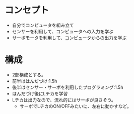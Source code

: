 # コンセプト
- 自分でコンピュータを組み立て
- センサーを利用して、コンピュータへの入力を学ぶ
- サーボモータを利用して、コンピュータからの出力を学ぶ


# 構成
- 2部構成とする。
- 前半ははんだづけ:1.5h
- 後半はセンサー・サーボを利用したプログラミング:1.5h
- はんだづけ後にLチカを学習
- Lチカは出力なので、流れ的にはサーボが良さそう。
  - サーボでLチカのON/OFFみたいに、左右に動かすなど。
